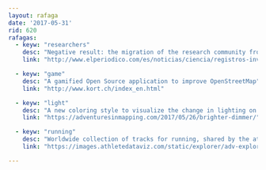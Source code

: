 ```yaml
---
layout: rafaga
date: '2017-05-31'
rid: 620
rafagas:
  - keyw: "researchers"
    desc: "Negative result: the migration of the research community from Spain, via RA"
    link: "http://www.elperiodico.com/es/noticias/ciencia/registros-investigadores-orcid-researchgate-reflejan-fuga-cientificos-espana-crisis-6064929"

  - keyw: "game"
    desc: "A gamified Open Source application to improve OpenStreetMap"
    link: "http://www.kort.ch/index_en.html"

  - keyw: "light"
    desc: "A new coloring style to visualize the change in lighting on our planet between 2012 and 2016"
    link: "https://adventuresinmapping.com/2017/05/26/brighter-dimmer/"

  - keyw: "running"
    desc: "Worldwide collection of tracks for running, shared by the athletes"
    link: "https://images.athletedataviz.com/static/explorer/adv-explorer.html#11.69/41.4097/2.1324"

---
```

